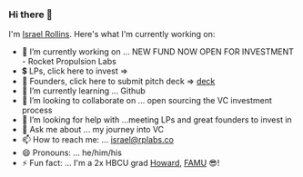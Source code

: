 ### Hi there 👋
I'm [Israel Rollins](https://www.linkedin.com/in/israelrollins/).
Here's what I'm currently working on:

- 🔭 I’m currently working on ... NEW FUND NOW OPEN FOR INVESTMENT - Rocket Propulsion Labs
- 💲  LPs, click here to invest =>
- 🚀 Founders, click here to submit pitch deck => [deck](https://bit.ly/2ZN8ctn) 
- 🌱 I’m currently learning ... Github
- 👯 I’m looking to collaborate on ... open sourcing the VC investment process
- 🤔 I’m looking for help with ...meeting LPs and great founders to invest in
- 💬 Ask me about ... my journey into VC
- 📫 How to reach me: ... israel@rplabs.co
- 😄 Pronouns: ... he/him/his
- ⚡ Fun fact: ... I'm a 2x HBCU grad [Howard](https://home.howard.edu/), [FAMU](https://www.famu.edu/) 😎!
